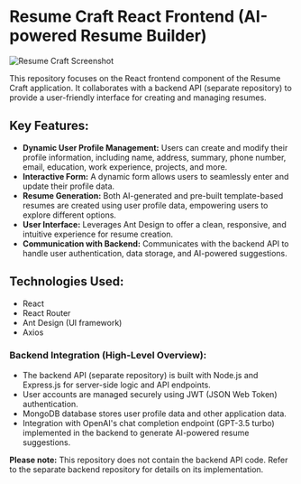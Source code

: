 # Resume Craft React Frontend (AI-powered Resume Builder)

![Resume Craft Screenshot](https://ik.imagekit.io/thormars/portfolio/craft.png)

This repository focuses on the React frontend component of the Resume Craft application. It collaborates with a backend API (separate repository) to provide a user-friendly interface for creating and managing resumes.

## Key Features:
- **Dynamic User Profile Management:** Users can create and modify their profile information, including name, address, summary, phone number, email, education, work experience, projects, and more.
- **Interactive Form:** A dynamic form allows users to seamlessly enter and update their profile data.
- **Resume Generation:** Both AI-generated and pre-built template-based resumes are created using user profile data, empowering users to explore different options.
- **User Interface:** Leverages Ant Design to offer a clean, responsive, and intuitive experience for resume creation.
- **Communication with Backend:** Communicates with the backend API to handle user authentication, data storage, and AI-powered suggestions.

## Technologies Used:
 - React
 - React Router
 - Ant Design (UI framework)
 - Axios

### Backend Integration (High-Level Overview):
 - The backend API (separate repository) is built with Node.js and Express.js for server-side logic and API endpoints.
 - User accounts are managed securely using JWT (JSON Web Token) authentication.
 - MongoDB database stores user profile data and other application data.
 - Integration with OpenAI's chat completion endpoint (GPT-3.5 turbo) implemented in the backend to generate AI-powered resume suggestions.

**Please note:** This repository does not contain the backend API code. Refer to the separate backend repository for details on its implementation.

